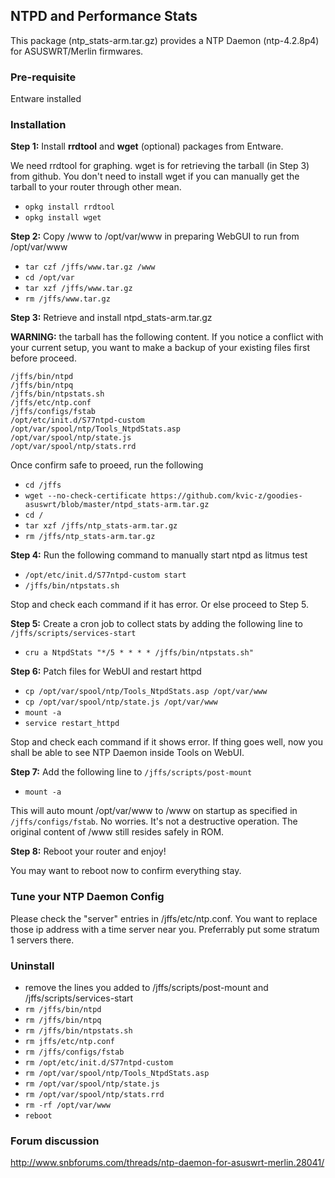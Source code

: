## NTPD and Performance Stats

This package (ntp_stats-arm.tar.gz) provides a NTP Daemon (ntp-4.2.8p4) for ASUSWRT/Merlin firmwares. 

### Pre-requisite

Entware installed

### Installation

**Step 1:** Install **rrdtool** and **wget** (optional) packages from Entware. 

We need rrdtool for graphing. wget is for retrieving the tarball (in Step 3) from github. You don't need to install wget if you can manually get the tarball to your router through other mean.

* `opkg install rrdtool`
* `opkg install wget`

**Step 2:** Copy /www to /opt/var/www in preparing WebGUI to run from /opt/var/www
* `tar czf /jffs/www.tar.gz /www`
* `cd /opt/var`
* `tar xzf /jffs/www.tar.gz`
* `rm /jffs/www.tar.gz`

**Step 3:** Retrieve and install ntpd_stats-arm.tar.gz 

**WARNING:** the tarball has the following content. If you notice a conflict with your current setup, you want to make a backup of your existing files first before proceed. 
```
/jffs/bin/ntpd
/jffs/bin/ntpq
/jffs/bin/ntpstats.sh
/jffs/etc/ntp.conf
/jffs/configs/fstab
/opt/etc/init.d/S77ntpd-custom
/opt/var/spool/ntp/Tools_NtpdStats.asp
/opt/var/spool/ntp/state.js
/opt/var/spool/ntp/stats.rrd
```
Once confirm safe to proeed, run the following

* `cd /jffs`
* `wget --no-check-certificate https://github.com/kvic-z/goodies-asuswrt/blob/master/ntpd_stats-arm.tar.gz`
* `cd /`
* `tar xzf /jffs/ntp_stats-arm.tar.gz`
* `rm /jffs/ntp_stats-arm.tar.gz`

**Step 4:** Run the following command to manually start ntpd as litmus test

* `/opt/etc/init.d/S77ntpd-custom start`
* `/jffs/bin/ntpstats.sh`

Stop and check each command if it has error. Or else proceed to Step 5.

**Step 5:** Create a cron job to collect stats by adding the following line to `/jffs/scripts/services-start`

* `cru a NtpdStats "*/5 * * * * /jffs/bin/ntpstats.sh"`

**Step 6:** Patch files for WebUI and restart httpd
* `cp /opt/var/spool/ntp/Tools_NtpdStats.asp /opt/var/www`
* `cp /opt/var/spool/ntp/state.js /opt/var/www`
* `mount -a`
* `service restart_httpd`

Stop and check each command if it shows error. If thing goes well, now you shall be able to see NTP Daemon inside Tools on WebUI.

**Step 7:** Add the following line to `/jffs/scripts/post-mount`

* `mount -a`

This will auto mount /opt/var/www to /www on startup as specified in `/jffs/configs/fstab`. No worries. It's not a destructive operation. The original content of /www still resides safely in ROM.

**Step 8:** Reboot your router and enjoy!

You may want to reboot now to confirm everything stay.

### Tune your NTP Daemon Config

Please check the "server" entries in /jffs/etc/ntp.conf. You want to replace those ip address with a time server near you. Preferrably put some stratum 1 servers there.

### Uninstall
* remove the lines you added to /jffs/scripts/post-mount and /jffs/scripts/services-start
* `rm /jffs/bin/ntpd`
* `rm /jffs/bin/ntpq`
* `rm /jffs/bin/ntpstats.sh`
* `rm jffs/etc/ntp.conf`
* `rm /jffs/configs/fstab`
* `rm /opt/etc/init.d/S77ntpd-custom`
* `rm /opt/var/spool/ntp/Tools_NtpdStats.asp`
* `rm /opt/var/spool/ntp/state.js`
* `rm /opt/var/spool/ntp/stats.rrd`
* `rm -rf /opt/var/www`
* `reboot`

### Forum discussion

http://www.snbforums.com/threads/ntp-daemon-for-asuswrt-merlin.28041/
